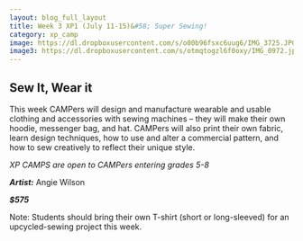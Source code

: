 ```yaml
---
layout: blog_full_layout
title: Week 3 XP1 (July 11-15)&#58; Super Sewing!
category: xp_camp
image: https://dl.dropboxusercontent.com/s/o00b96fsxc6uug6/IMG_3725.JPG?dl=0
image3: https://dl.dropboxusercontent.com/s/otmqtogzl6f0oxy/IMG_0972.jpg?dl=0
---
```


## Sew It, Wear it

This week CAMPers will design and manufacture wearable and usable clothing and accessories with sewing machines – they will make their own hoodie, messenger bag, and hat. CAMPers will also print their own fabric, learn design techniques, how to use and alter a commercial pattern, and how to sew creatively to reflect their unique style. 

*XP CAMPS are open to CAMPers entering grades 5-8*

**_Artist:_** Angie Wilson


**_$575_**

Note: Students should bring their own T-shirt (short or long-sleeved) for an upcycled-sewing project this week.
